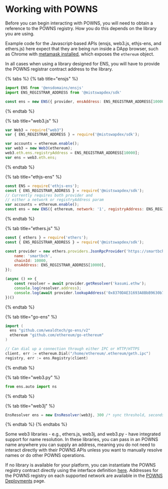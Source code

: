 # Working with POWNS

Before you can begin interacting with POWNS, you will need to obtain a reference to the POWNS registry. How you do this depends on the library you are using.

Example code for the Javascript-based APIs \(ensjs, web3.js, ethjs-ens, and ethers.js\) here expect that they are being run inside a DApp browser, such as Chrome with [metamask installed](https://metamask.github.io/metamask-docs/Main_Concepts/Getting_Started), which exposes the `ethereum` object.

In all cases when using a library designed for ENS, you will have to provide the POWNS registrar contract address to the library.

{% tabs %}
{% tab title="ensjs" %}
```javascript
import ENS from '@ensdomains/ensjs'
import ENS_REGISTRAR_ADDRESS from '@mistswapdex/sdk'

const ens = new ENS({ provider, ensAddress: ENS_REGISTRAR_ADDRESS[10000] })
```
{% endtab %}

{% tab title="web3.js" %}
```javascript
var Web3 = require("web3")
var { ENS_REGISTRAR_ADDRESS } = require('@mistswapdex/sdk');

var accounts = ethereum.enable();
var web3 = new Web3(ethereum);
web3.eth.ens.registryAddress = ENS_REGISTRAR_ADDRESS[10000];
var ens = web3.eth.ens;

```
{% endtab %}

{% tab title="ethjs-ens" %}
```javascript
const ENS = require('ethjs-ens');
const { ENS_REGISTRAR_ADDRESS } = require('@mistswapdex/sdk');
// Currently requires both provider and
// either a network or registryAddress param
var accounts = ethereum.enable();
const ens = new ENS({ ethereum, network: '1', registryAddress: ENS_REGISTRAR_ADDRESS[10000] });
```
{% endtab %}

{% tab title="ethers.js" %}
```javascript
const { ethers } = require('ethers');
const { ENS_REGISTRAR_ADDRESS } = require('@mistswapdex/sdk');

const provider = new ethers.providers.JsonRpcProvider('https://smartbch.fountainhead.cash/mainnet', {
    name: 'smartbch',
    chainId: 10000,
    ensAddress: ENS_REGISTRAR_ADDRESS[10000],
});

(async () => {
    const resolver = await provider.getResolver('kasumi.ethw');
    console.log(resolver.address);
    console.log(await provider.lookupAddress('0x8370DAE31693A8BbB9630b7052de52aCBcEC7525'));
})()
```
{% endtab %}

{% tab title="go-ens" %}
```go
import (
  ens "github.com/wealdtech/go-ens/v2"
  ethereum "github.com/ethereum/go-ethereum"
)

// Can dial up a connection through either IPC or HTTP/HTTPS
client, err := ethereum.Dial("/home/ethereum/.ethereum/geth.ipc")
registry, err := ens.Registry(client)
```
{% endtab %}

{% tab title="web3.py" %}
```python
from ens.auto import ns
```
{% endtab %}

{% tab title="web3j" %}
```java
EnsResolver ens = new EnsResolver(web3j, 300 /* sync threshold, seconds */);
```
{% endtab %}
{% endtabs %}

Some web3 libraries - e.g., ethers.js, web3j, and web3.py - have integrated support for name resolution. In these libraries, you can pass in an POWNS name anywhere you can supply an address, meaning you do not need to interact directly with their POWNS APIs unless you want to manually resolve names or do other POWNS operations.

If no library is available for your platform, you can instantiate the POWNS registry contract directly using the interface definition [here](https://github.com/ensdomains/ens/blob/master/contracts/ENS.sol). Addresses for the POWNS registry on each supported network are available in the [POWNS Deployments](../dns-deployments.md) page.

